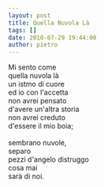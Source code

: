 ```yaml
---
layout: post
title: Quella Nuvola Là
tags: []
date: 2010-07-29 19:44:00
author: pietro
---
```

Mi sento come<br/>quella nuvola là<br/>un istmo di cuore<br/>ed io con l'accetta<br/>non avrei pensato<br/>d'avere un'altra storia<br/>non avrei creduto<br/>d'essere il mio boia;<br/><br/>sembrano nuvole,<br/>separo<br/>pezzi d'angelo distruggo<br/>cosa mai<br/>sarà di noi.
